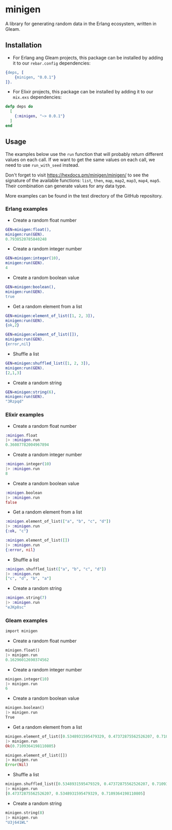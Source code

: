 # minigen

A library for generating random data in the Erlang ecosystem, written in Gleam.

## Installation

* For Erlang ang Gleam projects, this package can be installed by adding it to our `rebar.config` dependencies:

```erlang
{deps, [
    {minigen, "0.0.1"}
]}.
```

* For Elixir projects, this package can be installed by adding it to our `mix.exs` dependencies:

```elixir
defp deps do
  [
    {:minigen, "~> 0.0.1"}
  ]
end
```

## Usage

The examples below use the `run` function that will probably return different values on each call.
If we want to get the same values on each call, we need to use `run_with_seed` instead.

Don't forget to visit https://hexdocs.pm/minigen/minigen/ to see the signature of the available functions:
`list`, `then`, `map`, `map2`, `map3`, `map4`, `map5`. Their combination can generate values for any data type.

More examples can be found in the test directory of the GitHub repository.

### Erlang examples

* Create a random float number

```erlang
GEN=minigen:float(),
minigen:run(GEN).
0.7938520785840248
```

* Create a random integer number

```erlang
GEN=minigen:integer(10),
minigen:run(GEN).
4
```

* Create a random boolean value

```erlang
GEN=minigen:boolean(),
minigen:run(GEN).
true
```

* Get a random element from a list

```erlang
GEN=minigen:element_of_list([1, 2, 3]),
minigen:run(GEN).
{ok,2}
```

```erlang
GEN=minigen:element_of_list([]),
minigen:run(GEN).
{error,nil}
```

* Shuffle a list

```erlang
GEN=minigen:shuffled_list([1, 2, 3]),
minigen:run(GEN).
[2,1,3]
```

* Create a random string

```erlang
GEN=minigen:string(6),
minigen:run(GEN).
"3Rzpqd"
```

### Elixir examples

* Create a random float number

```elixir
:minigen.float
|> :minigen.run
0.36087782004967894
```

* Create a random integer number

```elixir
:minigen.integer(10)
|> :minigen.run
8
```

* Create a random boolean value

```elixir
:minigen.boolean
|> :minigen.run
false
```

* Get a random element from a list

```elixir
:minigen.element_of_list(["a", "b", "c", "d"])
|> :minigen.run
{:ok, "c"}
```

```elixir
:minigen.element_of_list([])
|> :minigen.run
{:error, nil}
```

* Shuffle a list

```elixir
:minigen.shuffled_list(["a", "b", "c", "d"])
|> :minigen.run
["c", "d", "b", "a"]
```

* Create a random string

```elixir
:minigen.string(7)
|> :minigen.run
"eJKp8sc"
```

### Gleam examples

```rust
import minigen
```

* Create a random float number

```rust
minigen.float()
|> minigen.run
0.16296012690374562
```

* Create a random integer number

```rust
minigen.integer(10)
|> minigen.run
6
```

* Create a random boolean value

```rust
minigen.boolean()
|> minigen.run
True
```

* Get a random element from a list

```rust
minigen.element_of_list([0.5348931595479329, 0.47372875562526207, 0.7109364198110805])
|> minigen.run
Ok(0.7109364198110805)
```

```rust
minigen.element_of_list([])
|> minigen.run
Error(Nil)
```

* Shuffle a list

```rust
minigen.shuffled_list([0.5348931595479329, 0.47372875562526207, 0.7109364198110805])
|> minigen.run
[0.47372875562526207, 0.5348931595479329, 0.7109364198110805]
```

* Create a random string

```rust
minigen.string(8)
|> minigen.run
"U3j641WL"
```
